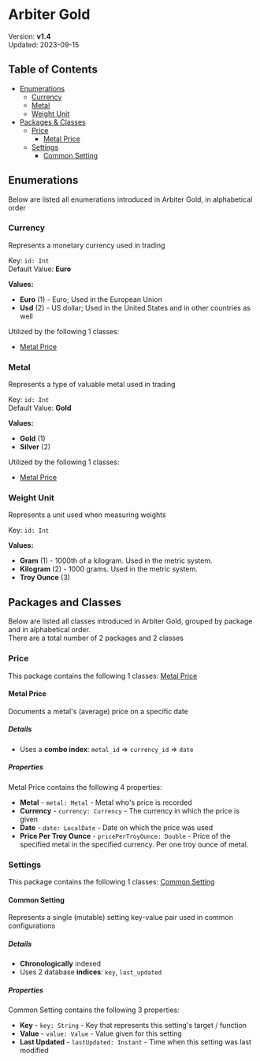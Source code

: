 # Arbiter Gold
Version: **v1.4**  
Updated: 2023-09-15

## Table of Contents
- [Enumerations](#enumerations)
  - [Currency](#currency)
  - [Metal](#metal)
  - [Weight Unit](#weight-unit)
- [Packages & Classes](#packages-and-classes)
  - [Price](#price)
    - [Metal Price](#metal-price)
  - [Settings](#settings)
    - [Common Setting](#common-setting)

## Enumerations
Below are listed all enumerations introduced in Arbiter Gold, in alphabetical order  

### Currency
Represents a monetary currency used in trading

Key: `id: Int`  
Default Value: **Euro**

**Values:**
- **Euro** (1) - Euro; Used in the European Union
- **Usd** (2) - US dollar; Used in the United States and in other countries as well

Utilized by the following 1 classes:
- [Metal Price](#metal-price)

### Metal
Represents a type of valuable metal used in trading

Key: `id: Int`  
Default Value: **Gold**

**Values:**
- **Gold** (1)
- **Silver** (2)

Utilized by the following 1 classes:
- [Metal Price](#metal-price)

### Weight Unit
Represents a unit used when measuring weights

Key: `id: Int`  

**Values:**
- **Gram** (1) - 1000th of a kilogram. Used in the metric system.
- **Kilogram** (2) - 1000 grams. Used in the metric system.
- **Troy Ounce** (3)

## Packages and Classes
Below are listed all classes introduced in Arbiter Gold, grouped by package and in alphabetical order.  
There are a total number of 2 packages and 2 classes

### Price
This package contains the following 1 classes: [Metal Price](#metal-price)

#### Metal Price
Documents a metal's (average) price on a specific date

##### Details
- Uses a **combo index**: `metal_id` => `currency_id` => `date`

##### Properties
Metal Price contains the following 4 properties:
- **Metal** - `metal: Metal` - Metal who's price is recorded
- **Currency** - `currency: Currency` - The currency in which the price is given
- **Date** - `date: LocalDate` - Date on which the price was used
- **Price Per Troy Ounce** - `pricePerTroyOunce: Double` - Price of the specified metal in the specified currency. Per one troy ounce of metal.

### Settings
This package contains the following 1 classes: [Common Setting](#common-setting)

#### Common Setting
Represents a single (mutable) setting key-value pair used in common configurations

##### Details
- **Chronologically** indexed
- Uses 2 database **indices**: `key`, `last_updated`

##### Properties
Common Setting contains the following 3 properties:
- **Key** - `key: String` - Key that represents this setting's target / function
- **Value** - `value: Value` - Value given for this setting
- **Last Updated** - `lastUpdated: Instant` - Time when this setting was last modified
